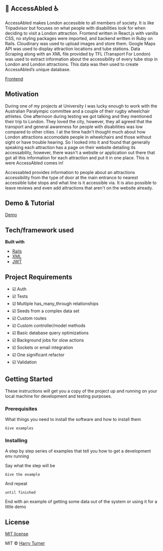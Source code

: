 ## :blue_heart:   AccessAbled   :wheelchair:
AccessAbled makes London accessible to all members of society. It is like Tripadvisor but focuses on what people with disabilities look for when deciding to visit a London attraction. Frontend written in React.js with vanilla CSS, no styling packages were imported, and backend written in Ruby on Rails. Cloudinary was used to upload images and store them. Google Maps API was used to display attraction locations and tube stations. Data Scraping along with an XML file provided by TFL (Transport For London) was used to extract information about the accessibility of every tube stop in London and London attractions. This data was then used to create AccessAbled’s unique database.

[Frontend](https://github.com/harrygturner/AccessAbled-frontend)

## Motivation
During one of my projects at University I was lucky enough to work with the Australian Paralympic committee and a couple of their rugby wheelchair athletes. One afternoon during testing we got talking and they mentioned their trip to London. They loved the city, however, they all agreed that the transport and general awareness for people with disabilities was low compared to other cities. I at the time hadn't thought much about how London attractions accomodate people in wheelchairs and those without sight or have trouble hearing. So I looked into it and found that generally speaking each attraction has a page on their website detailing its accessability, however, there wasn't a website or application out there that got all this information for each attraction and put it in one place. This is were AccessAbled comes in!

Accessabled provides information to people about an attractions accessibility from the type of door at the main entrance to nearest accessible tube stops and what line is it accessible via. It is also possible to leave reviews and even add attractions that aren't on the website already.
 
## Demo & Tutorial
[Demo](https://youtu.be/wwby6tJBN7s)

## Tech/framework used

<b>Built with</b>
- [Rails](https://rubyonrails.org/)
- [XML](https://api-portal.tfl.gov.uk/docs)
- [JWT](https://jwt.io/) 

## Project Requirements

- :ballot_box_with_check: Auth
- :ballot_box_with_check: Tests
- :ballot_box_with_check: Multiple has_many_through relationships
- :ballot_box_with_check: Seeds from a complex data set
- :ballot_box_with_check: Custom routes
- :ballot_box_with_check: Custom controller/model methods
- :ballot_box_with_check: Basic database query optimizations
- :ballot_box_with_check: Background jobs for slow actions
- :ballot_box_with_check: Sockets or email integration
- :ballot_box_with_check: One significant refactor
- :ballot_box_with_check: Validation

## Getting Started

These instructions will get you a copy of the project up and running on your local machine for development and testing purposes.

### Prerequisites

What things you need to install the software and how to install them

```
Give examples
```

### Installing

A step by step series of examples that tell you how to get a development env running

Say what the step will be

```
Give the example
```

And repeat

```
until finished
```

End with an example of getting some data out of the system or using it for a little demo

## License
[MIT license](https://opensource.org/licenses/mit-license.php)

MIT © [Harry Turner](https://github.com/harrygturner)
